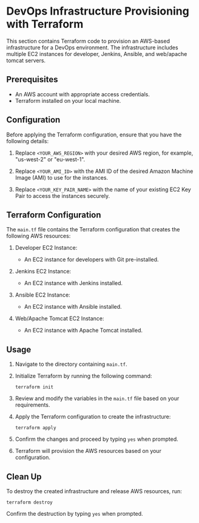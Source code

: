 # DevOps Infrastructure Provisioning with Terraform

This section contains Terraform code to provision an AWS-based infrastructure for a DevOps environment. The infrastructure includes multiple EC2 instances for developer, Jenkins, Ansible, and web/apache tomcat servers.

## Prerequisites

- An AWS account with appropriate access credentials.
- Terraform installed on your local machine.

## Configuration

Before applying the Terraform configuration, ensure that you have the following details:

1. Replace `<YOUR_AWS_REGION>` with your desired AWS region, for example, "us-west-2" or "eu-west-1".

2. Replace `<YOUR_AMI_ID>` with the AMI ID of the desired Amazon Machine Image (AMI) to use for the instances.

3. Replace `<YOUR_KEY_PAIR_NAME>` with the name of your existing EC2 Key Pair to access the instances securely.

## Terraform Configuration

The `main.tf` file contains the Terraform configuration that creates the following AWS resources:

1. Developer EC2 Instance:
   - An EC2 instance for developers with Git pre-installed.

2. Jenkins EC2 Instance:
   - An EC2 instance with Jenkins installed.

3. Ansible EC2 Instance:
   - An EC2 instance with Ansible installed.

4. Web/Apache Tomcat EC2 Instance:
   - An EC2 instance with Apache Tomcat installed.

## Usage

1. Navigate to the directory containing `main.tf`.

2. Initialize Terraform by running the following command:
   ```
   terraform init
   ```

3. Review and modify the variables in the `main.tf` file based on your requirements.

4. Apply the Terraform configuration to create the infrastructure:
   ```
   terraform apply
   ```

5. Confirm the changes and proceed by typing `yes` when prompted.

6. Terraform will provision the AWS resources based on your configuration.

## Clean Up

To destroy the created infrastructure and release AWS resources, run:
```
terraform destroy
```
Confirm the destruction by typing `yes` when prompted.
